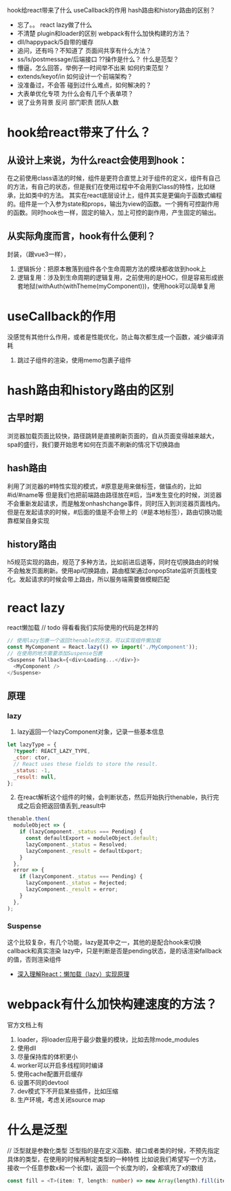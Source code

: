 hook给react带来了什么
useCallback的作用
hash路由和history路由的区别？
- 忘了。。
react lazy做了什么
- 不清楚
plugin和loader的区别
webpack有什么加快构建的方法？
- dll/happypack/5自带的缓存
- 追问，还有吗？不知道了
页面间共享有什么方法？
- ss/ls/postmessage/后端接口
??操作是什么？
什么是范型？
- 懵逼，怎么回答，举例子一时间举不出来
如何约束范型？
- extends/keyof/in
如何设计一个前端架构？
- 没准备过，不会答
碰到过什么难点，如何解决的？
- 大表单优化专项
为什么会有几千个表单项？
- 说了业务背景
反问
部门职责
团队人数


# hook给react带来了什么？
## 从设计上来说，为什么react会使用到hook：
在之前使用class语法的时候，组件是更符合直觉上对于组件的定义，组件有自己的方法，有自己的状态，但是我们在使用过程中不会用到Class的特性，比如继承，比如类中的方法。
其实在react底层设计上，组件其实是更偏向于函数式编程的。组件是一个入参为state和props，输出为view的函数。一个拥有可控副作用的函数。同时hook也一样，固定的输入，加上可控的副作用，产生固定的输出。
## 从实际角度而言，hook有什么便利？
封装，（跟vue3一样），
1. 逻辑拆分：把原本散落到组件各个生命周期方法的模块都收敛到hook上
2. 逻辑复用：涉及到生命周期的逻辑复用，之前使用的是HOC，但是容易形成嵌套地狱(withAuth(withTheme(myComponent)))，使用hook可以简单复用

# useCallback的作用
没感觉有其他什么作用，或者是性能优化，防止每次都生成一个函数，减少编译消耗
1. 跳过子组件的渲染，使用memo包裹子组件

# hash路由和history路由的区别
## 古早时期
浏览器加载页面比较快，路径跳转是直接刷新页面的，自从页面变得越来越大，spa的盛行，我们要开始思考如何在页面不刷新的情况下切换路由
## hash路由
利用了浏览器的#特性实现的模式，#原意是用来做标签，做锚点的，比如#id/#name等
但是我们也把前端路由路径放在#后，当#发生变化的时候，浏览器不会重新发起请求，而是触发onhashchange事件，同时压入到浏览器页面栈内。但是在发起请求的时候，#后面的值是不会带上的（#是本地标签），路由切换功能靠框架自身实现
## history路由
h5规范实现的路由，规范了多种方法，比如前进后退等，同时在切换路由的时候不会触发页面刷新。使用api切换路由，路由框架通过onpopState监听页面栈变化。发起请求的时候会带上路由，所以服务端需要做模糊匹配


# react lazy
react懒加载
// todo 得看看我们实际使用的代码是怎样的
```js
// 使用lazy包裹一个返回thenable的方法，可以实现组件懒加载
const MyComponent = React.lazy(() => import('./MyComponent'));
// 在使用的地方需要添加Suspense包裹
<Suspense fallback={<div>Loading...</div>}>
  <MyComponent />
</Suspense>
```
## 原理
### lazy
1. lazy返回一个lazyComponent对象，记录一些基本信息
```js
let lazyType = {
  ?typeof: REACT_LAZY_TYPE,
  _ctor: ctor,
  // React uses these fields to store the result.
  _status: -1,
  _result: null,
};
```
2. 在react解析这个组件的时候，会判断状态，然后开始执行thenable，执行完成之后会把返回值丢到_reasult中
```js
thenable.then(
  moduleObject => {
    if (lazyComponent._status === Pending) {
      const defaultExport = moduleObject.default;
      lazyComponent._status = Resolved;
      lazyComponent._result = defaultExport;
    }
  },
  error => {
    if (lazyComponent._status === Pending) {
      lazyComponent._status = Rejected;
      lazyComponent._result = error;
    }
  },
);
```
### Suspense
这个比较复杂，有几个功能，lazy是其中之一，其他的是配合hook来切换callback和真实渲染
lazy中，只是判断是否是pending状态，是的话渲染fallback的值，否则渲染组件
- [深入理解React：懒加载（lazy）实现原理](https://juejin.cn/post/6844904191853494280)

# webpack有什么加快构建速度的方法？
官方文档上有
1. loader，将loader应用于最少数量的模块，比如去除mode_modules
2. 使用dll
3. 尽量保持库的体积更小
4. worker可以开启多线程同时编译
5. 使用cache配置开启缓存
6. 设置不同的devtool
7. dev模式下不开启某些插件，比如压缩
8. 生产环境，考虑关闭source map

# 什么是泛型
// 泛型就是参数化类型
泛型指的是在定义函数、接口或者类的时候，不预先指定具体的类型，在使用的时候再制定类型的一种特性
比如说我们希望写一个方法，接收一个任意参数x和一个长度l，返回一个长度为l的，全都填充了x的数组
```typescript
const fill = <T>(item: T, length: number) => new Array(length).fill(item);
```



